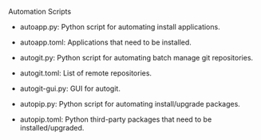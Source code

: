 Automation Scripts

- autoapp.py: Python script for automating install applications.
- autoapp.toml: Applications that need to be installed.

- autogit.py: Python script for automating batch manage git repositories.
- autogit.toml: List of remote repositories.
- autogit-gui.py: GUI for autogit.

- autopip.py: Python script for automating install/upgrade packages.
- autopip.toml: Python third-party packages that need to be installed/upgraded.
